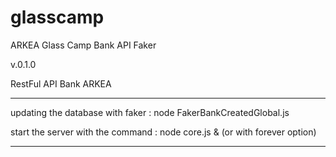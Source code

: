 glasscamp
=========

ARKEA Glass Camp Bank API Faker

v.0.1.0

RestFul API Bank ARKEA

------

updating the database with faker : node FakerBankCreatedGlobal.js 

start the server with the command : node core.js & (or with forever option)


------


